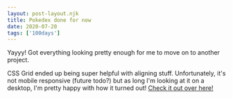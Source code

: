 ```yaml
---
layout: post-layout.njk 
title: Pokedex done for now
date: 2020-07-20
tags: ['100days']
---
```

<!-- Excerpt Start -->
Yayyy! Got everything looking pretty enough for me to move on to another project.
<!-- Excerpt End -->
CSS Grid ended up being super helpful with aligning stuff. Unfortunately, it's not mobile responsive (future todo?) but as long I'm looking at it on a desktop, I'm pretty happy with how it turned out! [Check it out over here!](https://codepen.io/briiquach/full/3af8cf5ad3d4031ff2b337e969ab97a7)